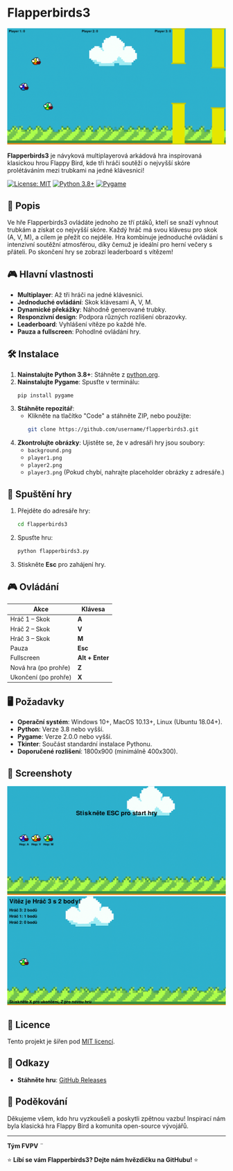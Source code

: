 # Flapperbirds3

![Flapperbirds3 Gameplay](screenshots/gameplay_screenshot.png)

**Flapperbirds3** je návyková multiplayerová arkádová hra inspirovaná klasickou hrou Flappy Bird, kde tři hráči soutěží o nejvyšší skóre prolétáváním mezi trubkami na jedné klávesnici!

[![License: MIT](https://img.shields.io/badge/License-MIT-yellow.svg)](https://opensource.org/licenses/MIT)
[![Python 3.8+](https://img.shields.io/badge/python-3.8+-blue.svg)](https://www.python.org/downloads/)
[![Pygame](https://img.shields.io/badge/pygame-2.0.0+-green.svg)](https://www.pygame.org/)

## 📖 Popis

Ve hře Flapperbirds3 ovládáte jednoho ze tří ptáků, kteří se snaží vyhnout trubkám a získat co nejvyšší skóre. Každý hráč má svou klávesu pro skok (A, V, M), a cílem je přežít co nejdéle. Hra kombinuje jednoduché ovládání s intenzivní soutěžní atmosférou, díky čemuž je ideální pro herní večery s přáteli. Po skončení hry se zobrazí leaderboard s vítězem!

## 🎮 Hlavní vlastnosti

- **Multiplayer**: Až tři hráči na jedné klávesnici.
- **Jednoduché ovládání**: Skok klávesami A, V, M.
- **Dynamické překážky**: Náhodně generované trubky.
- **Responzivní design**: Podpora různých rozlišení obrazovky.
- **Leaderboard**: Vyhlášení vítěze po každé hře.
- **Pauza a fullscreen**: Pohodlné ovládání hry.

## 🛠️ Instalace

1. **Nainstalujte Python 3.8+**: Stáhněte z [python.org](https://www.python.org/downloads/).
2. **Nainstalujte Pygame**: Spusťte v terminálu:
   ```bash
   pip install pygame
   ```
3. **Stáhněte repozitář**:
   - Klikněte na tlačítko "Code" a stáhněte ZIP, nebo použijte:
     ```bash
     git clone https://github.com/username/flapperbirds3.git
     ```
4. **Zkontrolujte obrázky**: Ujistěte se, že v adresáři hry jsou soubory:
   - `background.png`
   - `player1.png`
   - `player2.png`
   - `player3.png`
   (Pokud chybí, nahrajte placeholder obrázky z adresáře.)

## 🚀 Spuštění hry

1. Přejděte do adresáře hry:
   ```bash
   cd flapperbirds3
   ```
2. Spusťte hru:
   ```bash
   python flapperbirds3.py
   ```
3. Stiskněte **Esc** pro zahájení hry.

## 🎮 Ovládání

| Akce              | Klávesa          |
|-------------------|------------------|
| Hráč 1 – Skok     | **A**            |
| Hráč 2 – Skok     | **V**            |
| Hráč 3 – Skok     | **M**            |
| Pauza             | **Esc**          |
| Fullscreen        | **Alt + Enter**  |
| Nová hra (po prohře) | **Z**         |
| Ukončení (po prohře) | **X**         |

## 🖥️ Požadavky

- **Operační systém**: Windows 10+, MacOS 10.13+, Linux (Ubuntu 18.04+).
- **Python**: Verze 3.8 nebo vyšší.
- **Pygame**: Verze 2.0.0 nebo vyšší.
- **Tkinter**: Součást standardní instalace Pythonu.
- **Doporučené rozlišení**: 1800x900 (minimálně 400x300).

## 📸 Screenshoty

![Hlavní obrazovka](screenshots/main_screen.png)
![Leaderboard](screenshots/leaderboard.png)

## 📜 Licence

Tento projekt je šířen pod [MIT licencí](LICENSE).

## 🔗 Odkazy

- **Stáhněte hru**: [GitHub Releases](https://github.com/VitaPhoneCZ/FlapperBirds3/releases/)

## 🙏 Poděkování

Děkujeme všem, kdo hru vyzkoušeli a poskytli zpětnou vazbu! Inspirací nám byla klasická hra Flappy Bird a komunita open-source vývojářů.

---
**Tým FVPV**  ¨

⭐ **Líbí se vám Flapperbirds3? Dejte nám hvězdičku na GitHubu!** ⭐
